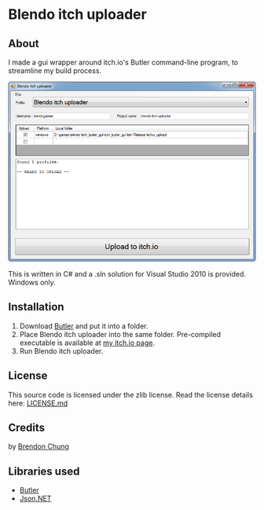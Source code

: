 ﻿# Blendo itch uploader

## About
I made a gui wrapper around itch.io's Butler command-line program, to streamline my build process.

[![screenshot of Blendo itch uploader](screenshot.png)](screenshot.png)

This is written in C# and a .sln solution for Visual Studio 2010 is provided. Windows only.

## Installation
1. Download [Butler](https://fasterthanlime.itch.io/butler) and put it into a folder.
2. Place Blendo itch uploader into the same folder. Pre-compiled executable is available at [my itch.io page](https://blendogames.itch.io/blendo-itch-uploader).
3. Run Blendo itch uploader.

## License
This source code is licensed under the zlib license. Read the license details here: [LICENSE.md](https://github.com/blendogames/itch_butler_gui/blob/master/license.md)

## Credits
by [Brendon Chung](http://blendogames.com)

## Libraries used
- [Butler](https://github.com/itchio/butler)
- [Json.NET](https://www.newtonsoft.com/json)

